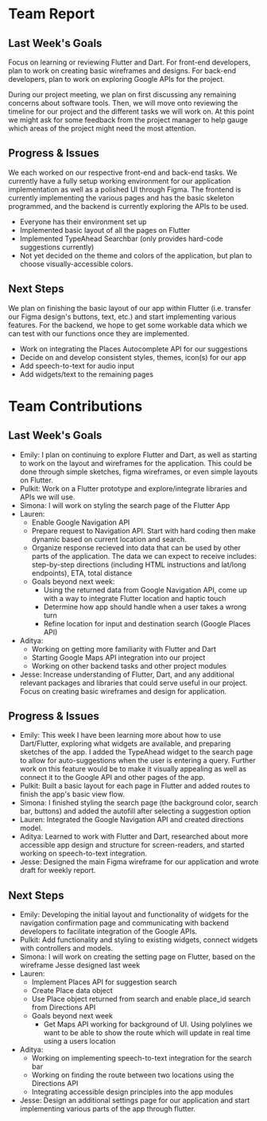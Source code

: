 # Team Report

## Last Week's Goals
Focus on learning or reviewing Flutter and Dart. For front-end developers, plan to work on creating basic wireframes and designs. For back-end developers, plan to work on exploring Google APIs for the project.

During our project meeting, we plan on first discussing any remaining concerns about software tools. Then, we will move onto reviewing the timeline for our project and the different tasks we will work on. At this point we might ask for some feedback from the project manager to help gauge which areas of the project might need the most attention.

## Progress & Issues
We each worked on our respective front-end and back-end tasks. We currently have a fully setup working environment for our application implementation as well as a polished UI through Figma. 
The frontend is currently implementing the various pages and has the basic skeleton programmed, and the backend is currently exploring the APIs to be used.
- Everyone has their environment set up
- Implemented basic layout of all the pages on Flutter
- Implemented TypeAhead Searchbar (only provides hard-code suggestions currently)
- Not yet decided on the theme and colors of the application, but plan to choose visually-accessible colors.

## Next Steps
We plan on finishing the basic layout of our app within Flutter (i.e. transfer our Figma design's buttons, text, etc.) and start implementing various features. For the backend, we hope to get some workable data which we can test with our functions once they are implemented.
- Work on integrating the Places Autocomplete API for our suggestions
- Decide on and develop consistent styles, themes, icon(s) for our app
- Add speech-to-text for audio input
- Add widgets/text to the remaining pages

# Team Contributions

## Last Week's Goals
- Emily: I plan on continuing to explore Flutter and Dart, as well as starting to work on the layout and wireframes for the application. This could be done through simple sketches, figma wireframes, or even simple layouts on Flutter.
- Pulkit: Work on a Flutter prototype and explore/integrate libraries and APIs we will use.
- Simona: I will work on styling the search page of the Flutter App
- Lauren:
  - Enable Google Navigation API
  - Prepare request to Navigation API. Start with hard coding then make dynamic based on current location and search.
  - Organize response recieved into data that can be used by other parts of the application.  The data we can expect to receive includes: step-by-step directions (including HTML instructions and lat/long endpoints), ETA, total distance
  - Goals beyond next week:
    - Using the returned data from Google Navigation API, come up with a way to integrate Flutter location and haptic touch
    - Determine how app should handle when a user takes a wrong turn
    - Refine location for input and destination search (Google Places API)
- Aditya:
  - Working on getting more familiarity with Flutter and Dart
  - Starting Google Maps API integration into our project
  - Working on other backend tasks and other project modules
- Jesse: Increase understanding of Flutter, Dart, and any additional relevant packages and libraries that could serve useful in our project. Focus on creating basic wireframes and design for application.

## Progress & Issues
- Emily: This week I have been learning more about how to use Dart/Flutter, exploring what widgets are available, and preparing sketches of the app. I added the TypeAhead widget to the search page to allow for auto-suggestions when the user is entering a query. Further work on this feature would be to make it visually appealing as well as connect it to the Google API and other pages of the app.
- Pulkit: Built a basic layout for each page in Flutter and added routes to finish the app's basic view flow.
- Simona: I finished styling the search page (the background color, search bar, buttons) and added the autofill after selecting a suggestion option
- Lauren: Integrated the Google Navigation API and created directions model.
- Aditya: Learned to work with Flutter and Dart, researched about more accessible app design and structure for screen-readers, and started working on speech-to-text integration.
- Jesse: Designed the main Figma wireframe for our application and wrote draft for weekly report.

## Next Steps
- Emily: Developing the initial layout and functionality of widgets for the navigation confirmation page and communicating with backend developers to facilitate integration of the Google APIs.
- Pulkit: Add functionality and styling to existing widgets, connect widgets with controllers and models.
- Simona: I will work on creating the setting page on Flutter, based on the wireframe Jesse designed last week
- Lauren: 
  - Implement Places API for suggestion search
  - Create Place data object
  - Use Place object returned from search and enable place_id search from Directions API
  - Goals beyond next week
    - Get Maps API working for background of UI. Using polylines we want to be able to show the route which will update in real time using a users location
- Aditya:
  - Working on implementing speech-to-text integration for the search bar
  - Working on finding the route between two locations using the Directions API
  - Integrating accessible design principles into the app modules
- Jesse: Design an additional settings page for our application and start implementing various parts of the app through flutter.